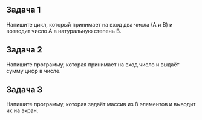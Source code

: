 ## Задача 1

Напишите цикл, который принимает на вход два числа (А и В) и возводит число А в натуральную степень В.

## Задача 2

Напишите программу, которая принимает на вход число и выдаёт сумму цифр в числе.

## Задача 3

Напишите программу, которая задаёт массив из 8 элементов и выводит их на экран.